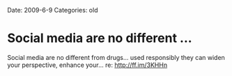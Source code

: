 Date: 2009-6-9
Categories: old

# Social media are no different ...

Social media are no different from drugs... used responsibly they can widen your perspective, enhance your... re: <a href="http://ff.im/3KHHn" rel="nofollow">http://ff.im/3KHHn</a>
